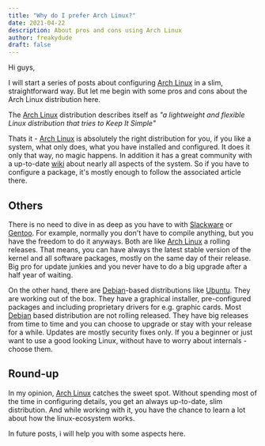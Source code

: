 ```yaml
---
title: "Why do I prefer Arch Linux?"
date: 2021-04-22
description: About pros and cons using Arch Linux
author: freakydude
draft: false
---
```


Hi guys,

I will start a series of posts about configuring [Arch Linux](https://archlinux.org/) in a slim, straightforward way. But let me begin with some pros and cons about the Arch Linux distribution here.

The [Arch Linux](https://archlinux.org/) distribution describes itself as *"a lightweight and flexible Linux distribution that tries to Keep It Simple"*

Thats it - [Arch Linux](https://archlinux.org/) is absolutely the right distribution for you, if you like a system, what only does, what you have installed and configured. It does it only that way, no magic happens. In addition it has a great community with a up-to-date [wiki](https://wiki.archlinux.org/) about nearly all aspects of the system. So if you have to configure a package, it's mostly enough to follow the associated article there.

## Others

There is no need to dive in as deep as you have to with [Slackware](http://www.slackware.com/) or [Gentoo](https://www.gentoo.org/). For example, normally you don't have to compile anything, but you have the freedom to do it anyways. Both are like [Arch Linux](https://archlinux.org/) a rolling releases. That means, you can have always the latest stable version of the kernel and all software packages, mostly on the same day of their release. Big pro for update junkies and you never have to do a big upgrade after a half year of waiting.

On the other hand, there are [Debian](https://www.debian.org/)-based distributions like [Ubuntu](https://ubuntu.com/). They are working out of the box. They have a graphical installer, pre-configured packages and including proprietary drivers for e.g. graphic cards. Most [Debian](https://www.debian.org/) based distribution are not rolling released. They have big releases from time to time and you can choose to upgrade or stay with your release for a while. Updates are mostly security fixes only. If you a beginner or just want to use a good looking Linux, without have to worry about internals - choose them.

## Round-up 
In my opinion, [Arch Linux](https://archlinux.org/) catches the sweet spot. Without spending most of the time in configuring details, you get an always up-to-date, slim distribution. And while working with it, you have the chance to learn a lot about how the linux-ecosystem works. 

In future posts, i will help you with some aspects here.